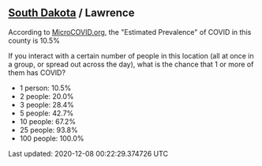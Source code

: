 
## [South Dakota](/united-states/south-dakota) / Lawrence

According to [MicroCOVID.org](http://microcovid.org),
the "Estimated Prevalence" of COVID in this county is 10.5%

If you interact with a certain number of people in this location
(all at once in a group, or spread out across the day), what is the chance that
1 or more of them has COVID?

- 1 person: 10.5%
- 2 people: 20.0%
- 3 people: 28.4%
- 5 people: 42.7%
- 10 people: 67.2%
- 25 people: 93.8%
- 100 people: 100.0%

Last updated: 2020-12-08 00:22:29.374726 UTC
